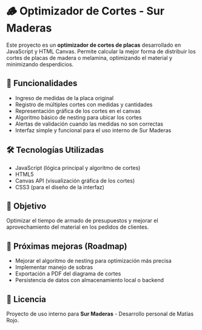 # 🪵 Optimizador de Cortes - Sur Maderas

Este proyecto es un **optimizador de cortes de placas** desarrollado en JavaScript y HTML Canvas. Permite calcular la mejor forma de distribuir los cortes de placas de madera o melamina, optimizando el material y minimizando desperdicios.

## 🚀 Funcionalidades

- Ingreso de medidas de la placa original
- Registro de múltiples cortes con medidas y cantidades
- Representación gráfica de los cortes en el canvas
- Algoritmo básico de nesting para ubicar los cortes
- Alertas de validación cuando las medidas no son correctas
- Interfaz simple y funcional para el uso interno de Sur Maderas

## 🛠️ Tecnologías Utilizadas

- JavaScript (lógica principal y algoritmo de cortes)
- HTML5
- Canvas API (visualización gráfica de los cortes)
- CSS3 (para el diseño de la interfaz)


## 🎯 Objetivo

Optimizar el tiempo de armado de presupuestos y mejorar el aprovechamiento del material en los pedidos de clientes.

## 🔧 Próximas mejoras (Roadmap)

- Mejorar el algoritmo de nesting para optimización más precisa
- Implementar manejo de sobras
- Exportación a PDF del diagrama de cortes
- Persistencia de datos con almacenamiento local o backend

## 📄 Licencia

Proyecto de uso interno para **Sur Maderas** - Desarrollo personal de Matías Rojo.
